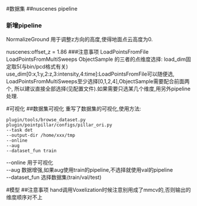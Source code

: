 #数据集
##nuscenes pipeline
### 新增pipeline
NormalizeGround 用于调整z方向的高度,使得地面点云高度为0.

nuscenes:offset_z = 1.86
###注意事项 LoadPointsFromFile   LoadPointsFromMultiSweeps   ObjectSample 的三者的点维度选择:
load_dim固定取5(与bin/pcd格式有关)
use_dim[0:x,1:y,2:z,3:intensity,4:time]:LoadPointsFromFile可以随便选,
LoadPointsFromMultiSweeps至少选择[0,1,2,4],ObjectSample需要配合前面两个,
所以建议直接全部选择(见配置文件).如果需要只选某几个维度,用另外pipeline处理.

#可视化
##数据集可视化
重写了数据集的可视化,使用方法:
```
plugin/tools/browse_dataset.py 
plugin/pointpillar/configs/pillar_ori.py
--task det
--output-dir /home/xxx/tmp
--online
--aug
--dataset_fun train
```
--online 用于可视化  
--aug 数据增强,如果aug使用train的pipeline,不选择就使用val的pipeline    
--dataset_fun 选择数据集(train/val/test)

#模型
##注意事项
hand调用Voxelization时候注意别用成了mmcv的,否则输出的维度顺序对不上